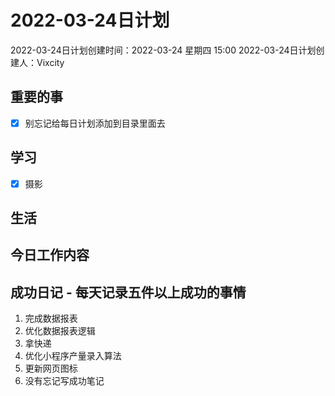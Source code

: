 # 2022-03-24日计划

2022-03-24日计划创建时间：2022-03-24 星期四  15:00
2022-03-24日计划创建人：Vixcity

## 重要的事
- [x] 别忘记给每日计划添加到目录里面去

## 学习
- [x] 摄影

## 生活

## 今日工作内容

## 成功日记 - 每天记录五件以上成功的事情
1. 完成数据报表
2. 优化数据报表逻辑
3. 拿快递
4. 优化小程序产量录入算法
5. 更新网页图标
6. 没有忘记写成功笔记